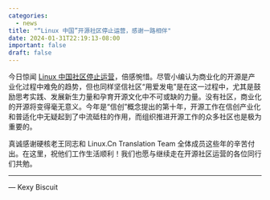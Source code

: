 ```yaml
---
categories:
  - news
title: "“Linux 中国”开源社区停止运营，感谢一路相伴"
date: 2024-01-31T22:19:13-08:00
important: false
draft: false
---
```


今日惊闻 [Linux 中国社区停止运营](https://linux.cn/article-16602-1.html)，倍感惋惜。尽管小编认为商业化的开源是产业化过程中难免的趋势，但也同样坚信社区“用爱发电”是在这一过程中，尤其是鼓励思考实践、发展新生力量和孕育开源文化中不可或缺的力量。没有社区，商业化的开源将变得毫无意义。今年是“信创”概念提出的第十年，开源工作在信创产业化和普适化中无疑起到了中流砥柱的作用，而组织推进开源工作的众多社区也是极为重要的。

真诚感谢硬核老王同志和 Linux.Cn Translation Team 全体成员这些年的辛苦付出。在这里，祝他们工作生活顺利！我们也愿与继续走在开源社区运营的各位同行们共勉。

---

— Kexy Biscuit
